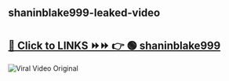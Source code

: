 
 ## shaninblake999-leaked-video 

# <h2><a href="https://clipsfans.com/shaninblake999&ref=git">🔗 Click to LINKS ⏩⏩ 👉 🟢 shaninblake999 </a></h2>

<a href="https://clipsfans.com/shaninblake999&ref=git" rel="nofollow" data-target="animated-image.originalLink"><img src="https://i.ibb.co.com/xMMVF88/686577567.gif" alt="Viral Video Original" style="max-width: 100%; display: inline-block;" data-target="animated-image.originalImage"></a>
